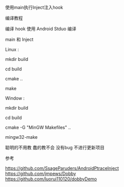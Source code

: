 使用main执行Inject注入hook

编译教程

编译 hook 使用 Android Stduo 编译

main 和 Inject

Linux :

mkdir build

cd build

cmake ..

make

Window :

mkdir build

cd build

cmake -G "MinGW Makefiles" ..

mingw32-make

聪明的不用教 蠢的教不会 没有bug 不进行更新项目

参考

https://github.com/SsageParuders/AndroidPtraceInject
https://github.com/jmpews/Dobby
https://github.com/luorui110120/dobbyDemo
